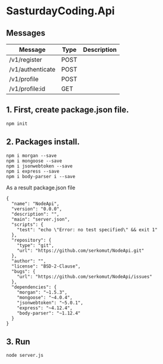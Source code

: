 # SasturdayCoding.Api

## Messages
| Message | Type | Description |
| -------- | ----- | ----------|
| /v1/register | POST | |
| /v1/authenticate | POST | |
| /v1/profile | POST | |
| /v1/profile:id | GET | |


## 1. First, create package.json file.
```
npm init
```

## 2. Packages install.
```
npm i morgan --save
npm i mongoose --save
npm i jsonwebtoken --save
npm i express --save
npm i body-parser i --save
```
As a result package.json file
```
{
  "name": "NodeApi",
  "version": "0.0.0",
  "description": "",
  "main": "server.json",
  "scripts": {
    "test": "echo \"Error: no test specified\" && exit 1"
  },
  "repository": {
    "type": "git",
    "url": "https://github.com/serkomut/NodeApi.git"
  },
  "author": "",
  "license": "BSD-2-Clause",
  "bugs": {
    "url": "https://github.com/serkomut/NodeApi/issues"
  },
  "dependencies": {
    "morgan": "~1.5.3",
    "mongoose": "~4.0.4",
    "jsonwebtoken": "~5.0.1",
    "express": "~4.12.4",
    "body-parser": "~1.12.4"
  }
}
```

## 3. Run
```
node server.js
```